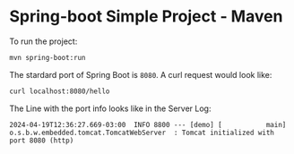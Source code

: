# Spring-boot Simple Project - Maven

To run the project:  
```bash
mvn spring-boot:run
```


The stardard port of Spring Boot is `8080`. A curl request would look like:  

```bash
curl localhost:8080/hello
```

The Line with the port info looks like in the Server Log:  

```
2024-04-19T12:36:27.669-03:00  INFO 8800 --- [demo] [           main] o.s.b.w.embedded.tomcat.TomcatWebServer  : Tomcat initialized with port 8080 (http)
```
